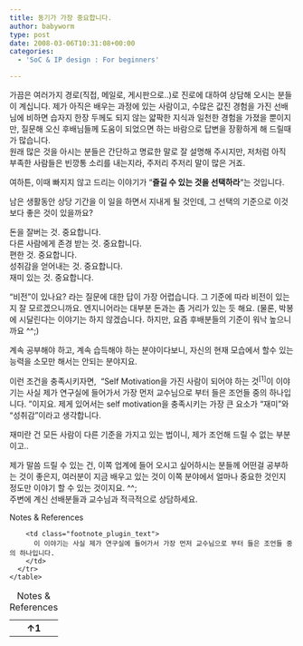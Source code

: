 ```yaml
---
title: 동기가 가장 중요합니다.
author: babyworm
type: post
date: 2008-03-06T10:31:08+00:00
categories:
  - 'SoC & IP design : For beginners'

---
```

가끔은 여러가지 경로(직접, 메일로, 게시판으로..)로 진로에 대하여 상담해 오시는 분들이 계십니다. 제가 아직은 배우는 과정에 있는 사람이고, 수많은 값진 경험을 가진 선배님에 비하면 습자지 한장 두께도 되지 않는 얇팍한 지식과 일천한 경험을 가졌을 뿐이지만, 질문해 오신 후배님들께 도움이 되었으면 하는 바람으로 답변을 장황하게 해 드릴때가 많습니다.<br>
원래 많은 것을 아시는 분들은 간단하고 명료한 말로 잘 설명해 주시지만, 저처럼 아직 부족한 사람들은 빈깡통 소리를 내는지라, 주저리 주저리 말이 많은 거죠.

여하튼, 이때 빠지지 않고 드리는 이야기가 “**즐길 수 있는 것을 선택하라**“는 것입니다. 

남은 생활동안 상당 기간을 이 일을 하면서 지내게 될 것인데, 그 선택의 기준으로 이것보다 좋은 것이 있을까요?

돈을 잘버는 것. 중요합니다.<br>
다른 사람에게 존경 받는 것. 중요합니다.<br>
편한 것. 중요합니다.<br>
성취감을 얻어내는 것. 중요합니다.<br>
재미 있는 것. 중요합니다.

“비전”이 있나요? 라는 질문에 대한 답이 가장 어렵습니다. 그 기준에 따라 비전이 있는지 잘 모르겠으니까요. 엔지니어라는 대부분 돈과는 좀 거리가 있는 듯 해요. (물론, 박봉에 시달린다는 이야기는 하지 않겠습니다. 하지만, 요즘 후배분들의 기준이 워낙 높으니까요 ^^;)

계속 공부해야 하고, 계속 습득해야 하는 분야이다보니, 자신의 현재 모습에서 할수 있는 능력을 소모만 해서는 안되는 분야지요. 

이런 조건을 충족시키자면,  “Self Motivation을 가진 사람이 되어야 하는 것<span class="footnote_referrer"><a role="button" tabindex="0" onclick="footnote_moveToReference_457_253('footnote_plugin_reference_457_253_1');" onkeypress="footnote_moveToReference_457_253('footnote_plugin_reference_457_253_1');" ><sup id="footnote_plugin_tooltip_457_253_1" class="footnote_plugin_tooltip_text">[1]</sup></a><span id="footnote_plugin_tooltip_text_457_253_1" class="footnote_tooltip">이 이야기는 사실 제가 연구실에 들어가서 가장 먼저 교수님으로 부터 들은 조언들 중의 하나입니다. </span></span>”이지요. 제게 있어서는 self motivation을 충족시키는 가장 큰 요소가 “재미”와 “성취감”이라고 생각합니다. 

재미란 건 모든 사람이 다른 기준을 가지고 있는 법이니, 제가 조언해 드릴 수 없는 부분이고..

제가 말씀 드릴 수 있는 건, 이쪽 업계에 들어 오시고 싶어하시는 분들께 어떤걸 공부하는 것이 좋은지, 여러분이 지금 배우고 있는 것이 이쪽 분야에서 얼마나 중요한 것인지 정도만 이야기 할 수 있는 것이지요. ^^;<br>
주변에 계신 선배분들과 교수님과 적극적으로 상담하세요. 

<div class="speaker-mute footnotes_reference_container">
  <div class="footnote_container_prepare">
    <p>
      <span role="button" tabindex="0" class="footnote_reference_container_label pointer" onclick="footnote_expand_collapse_reference_container_457_253();">Notes & References</span><span role="button" tabindex="0" class="footnote_reference_container_collapse_button" style="display: none;" onclick="footnote_expand_collapse_reference_container_457_253();">[<a id="footnote_reference_container_collapse_button_457_253">+</a>]</span>
    </p>
  </div>
  
  <div id="footnote_references_container_457_253" style="">
    <table class="footnotes_table footnote-reference-container">
      <caption class="accessibility">Notes & References</caption> <tr class="footnotes_plugin_reference_row">
        <th scope="row" class="footnote_plugin_index_combi pointer"  onclick="footnote_moveToAnchor_457_253('footnote_plugin_tooltip_457_253_1');">
          <a id="footnote_plugin_reference_457_253_1" class="footnote_backlink"><span class="footnote_index_arrow">↑</span>1</a>
        </th>
        
        <td class="footnote_plugin_text">
          이 이야기는 사실 제가 연구실에 들어가서 가장 먼저 교수님으로 부터 들은 조언들 중의 하나입니다.
        </td>
      </tr>
    </table>
  </div>
</div>
